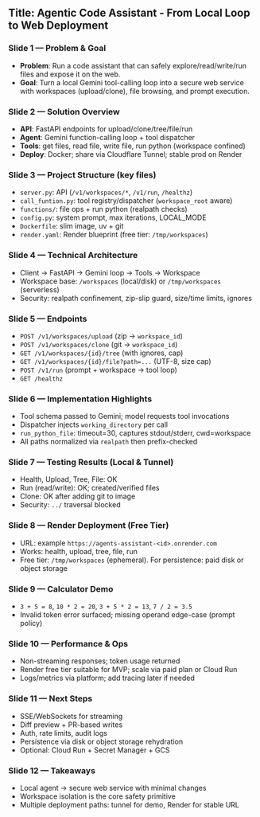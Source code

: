 ## Title: Agentic Code Assistant - From Local Loop to Web Deployment

### Slide 1 — Problem & Goal
- **Problem**: Run a code assistant that can safely explore/read/write/run files and expose it on the web.
- **Goal**: Turn a local Gemini tool-calling loop into a secure web service with workspaces (upload/clone), file browsing, and prompt execution.

### Slide 2 — Solution Overview
- **API**: FastAPI endpoints for upload/clone/tree/file/run
- **Agent**: Gemini function-calling loop + tool dispatcher
- **Tools**: get files, read file, write file, run python (workspace confined)
- **Deploy**: Docker; share via Cloudflare Tunnel; stable prod on Render

### Slide 3 — Project Structure (key files)
- `server.py`: API (`/v1/workspaces/*`, `/v1/run`, `/healthz`)
- `call_funtion.py`: tool registry/dispatcher (`workspace_root` aware)
- `functions/`: file ops + run python (realpath checks)
- `config.py`: system prompt, max iterations, LOCAL_MODE
- `Dockerfile`: slim image, uv + git
- `render.yaml`: Render blueprint (free tier: `/tmp/workspaces`)

### Slide 4 — Technical Architecture
- Client → FastAPI → Gemini loop → Tools → Workspace
- Workspace base: `/workspaces` (local/disk) or `/tmp/workspaces` (serverless)
- Security: realpath confinement, zip-slip guard, size/time limits, ignores

### Slide 5 — Endpoints
- `POST /v1/workspaces/upload` (zip → `workspace_id`)
- `POST /v1/workspaces/clone` (git → `workspace_id`)
- `GET /v1/workspaces/{id}/tree` (with ignores, cap)
- `GET /v1/workspaces/{id}/file?path=...` (UTF-8, size cap)
- `POST /v1/run` (prompt + workspace → tool loop)
- `GET /healthz`

### Slide 6 — Implementation Highlights
- Tool schema passed to Gemini; model requests tool invocations
- Dispatcher injects `working_directory` per call
- `run_python_file`: timeout=30, captures stdout/stderr, cwd=workspace
- All paths normalized via `realpath` then prefix-checked

### Slide 7 — Testing Results (Local & Tunnel)
- Health, Upload, Tree, File: OK
- Run (read/write): OK; created/verified files
- Clone: OK after adding git to image
- Security: `../` traversal blocked

### Slide 8 — Render Deployment (Free Tier)
- URL: example `https://agents-assistant-<id>.onrender.com`
- Works: health, upload, tree, file, run
- Free tier: `/tmp/workspaces` (ephemeral). For persistence: paid disk or object storage

### Slide 9 — Calculator Demo
- `3 + 5 = 8`, `10 * 2 = 20`, `3 + 5 * 2 = 13`, `7 / 2 = 3.5`
- Invalid token error surfaced; missing operand edge-case (prompt policy)

### Slide 10 — Performance & Ops
- Non-streaming responses; token usage returned
- Render free tier suitable for MVP; scale via paid plan or Cloud Run
- Logs/metrics via platform; add tracing later if needed

### Slide 11 — Next Steps
- SSE/WebSockets for streaming
- Diff preview + PR-based writes
- Auth, rate limits, audit logs
- Persistence via disk or object storage rehydration
- Optional: Cloud Run + Secret Manager + GCS

### Slide 12 — Takeaways
- Local agent → secure web service with minimal changes
- Workspace isolation is the core safety primitive
- Multiple deployment paths: tunnel for demo, Render for stable URL
